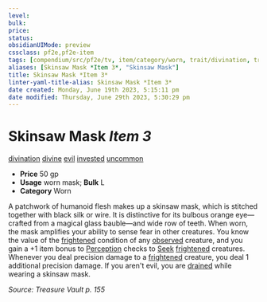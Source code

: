 ```yaml
---
level:
bulk:
price:
status:
obsidianUIMode: preview
cssclass: pf2e,pf2e-item
tags: [compendium/src/pf2e/tv, item/category/worn, trait/divination, trait/divine, trait/evil, trait/invested, trait/uncommon]
aliases: [Skinsaw Mask *Item 3*, "Skinsaw Mask"]
title: Skinsaw Mask *Item 3*
linter-yaml-title-alias: Skinsaw Mask *Item 3*
date created: Monday, June 19th 2023, 5:15:11 pm
date modified: Thursday, June 29th 2023, 5:30:29 pm
---
```


# Skinsaw Mask *Item 3*

[divination](rules/traits/divination.md) [divine](rules/traits/divine.md) [evil](rules/traits/evil.md) [invested](rules/traits/invested.md) [uncommon](rules/traits/uncommon.md)  

- **Price** 50 gp
- **Usage** worn mask; **Bulk** L
- **Category** Worn

A patchwork of humanoid flesh makes up a skinsaw mask, which is stitched together with black silk or wire. It is distinctive for its bulbous orange eye—crafted from a magical glass bauble—and wide row of teeth. When worn, the mask amplifies your ability to sense fear in other creatures. You know the value of the [frightened](rules/conditions.md#Frightened) condition of any [observed](rules/conditions.md#Observed) creature, and you gain a +1 item bonus to [Perception](compendium/skills.md#Perception) checks to [Seek](rules/actions/seek.md) [frightened](rules/conditions.md#Frightened) creatures. Whenever you deal precision damage to a [frightened](rules/conditions.md#Frightened) creature, you deal 1 additional precision damage. If you aren't evil, you are [drained](rules/conditions.md#Drained) while wearing a skinsaw mask.

*Source: Treasure Vault p. 155*
